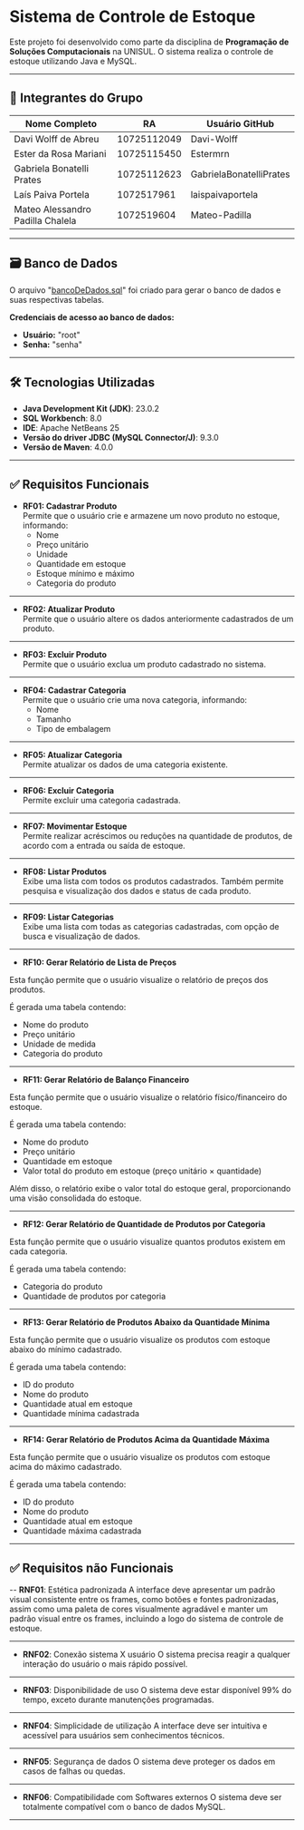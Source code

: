 # Sistema de Controle de Estoque

Este projeto foi desenvolvido como parte da disciplina de **Programação de Soluções Computacionais** na UNISUL. O sistema realiza o controle de estoque utilizando Java e MySQL.

---

## 👥 Integrantes do Grupo

| Nome Completo                        | RA           | Usuário GitHub                   |
|--------------------------------------|--------------|----------------------------------|
| Davi Wolff de Abreu                  | 10725112049  | Davi-Wolff                       |
| Ester da Rosa Mariani                | 10725115450  | Estermrn                         |
| Gabriela Bonatelli Prates            | 10725112623  | GabrielaBonatelliPrates          |
| Laís Paiva Portela                   | 1072517961   | laispaivaportela                 |
| Mateo Alessandro Padilla Chalela     | 1072519604   | Mateo-Padilla                    |

---

## 🗃️ Banco de Dados

O arquivo "[bancoDeDados.sql](./bancoDeDados.sql)"
 foi criado para gerar o banco de dados e suas respectivas tabelas.

**Credenciais de acesso ao banco de dados:**

- **Usuário:** "root" 
- **Senha:** "senha"

---

## 🛠️ Tecnologias Utilizadas

- **Java Development Kit (JDK)**: 23.0.2  
- **SQL Workbench**: 8.0  
- **IDE**: Apache NetBeans 25
- **Versão do driver JDBC (MySQL Connector/J)**: 9.3.0
- **Versão de Maven**: 4.0.0

---

## ✅ Requisitos Funcionais

- **RF01: Cadastrar Produto**  
  Permite que o usuário crie e armazene um novo produto no estoque, informando:
  - Nome
  - Preço unitário
  - Unidade
  - Quantidade em estoque
  - Estoque mínimo e máximo
  - Categoria do produto

---

- **RF02: Atualizar Produto**  
  Permite que o usuário altere os dados anteriormente cadastrados de um produto.

---

- **RF03: Excluir Produto**  
  Permite que o usuário exclua um produto cadastrado no sistema.

---

- **RF04: Cadastrar Categoria**  
  Permite que o usuário crie uma nova categoria, informando:
  - Nome
  - Tamanho
  - Tipo de embalagem

---

- **RF05: Atualizar Categoria**  
  Permite atualizar os dados de uma categoria existente.

---

- **RF06: Excluir Categoria**  
  Permite excluir uma categoria cadastrada.

---

- **RF07: Movimentar Estoque**  
  Permite realizar acréscimos ou reduções na quantidade de produtos, de acordo com a entrada ou saída de estoque.

---

- **RF08: Listar Produtos**  
  Exibe uma lista com todos os produtos cadastrados. Também permite pesquisa e visualização dos dados e status de cada produto.

---

- **RF09: Listar Categorias**  
  Exibe uma lista com todas as categorias cadastradas, com opção de busca e visualização de dados.

---

- **RF10: Gerar Relatório de Lista de Preços**

Esta função permite que o usuário visualize o relatório de preços dos produtos.  

É gerada uma tabela contendo:

- Nome do produto  
- Preço unitário  
- Unidade de medida  
- Categoria do produto  

---

- **RF11: Gerar Relatório de Balanço Financeiro**

Esta função permite que o usuário visualize o relatório físico/financeiro do estoque.  

É gerada uma tabela contendo:

- Nome do produto  
- Preço unitário  
- Quantidade em estoque  
- Valor total do produto em estoque (preço unitário × quantidade)

Além disso, o relatório exibe o valor total do estoque geral, proporcionando uma visão consolidada do estoque.

---

- **RF12: Gerar Relatório de Quantidade de Produtos por Categoria**

Esta função permite que o usuário visualize quantos produtos existem em cada categoria.  

É gerada uma tabela contendo:

- Categoria do produto  
- Quantidade de produtos por categoria

---

- **RF13: Gerar Relatório de Produtos Abaixo da Quantidade Mínima**

Esta função permite que o usuário visualize os produtos com estoque abaixo do mínimo cadastrado.  

É gerada uma tabela contendo:

- ID do produto  
- Nome do produto  
- Quantidade atual em estoque  
- Quantidade mínima cadastrada  

---

- **RF14: Gerar Relatório de Produtos Acima da Quantidade Máxima**

Esta função permite que o usuário visualize os produtos com estoque acima do máximo cadastrado.  

É gerada uma tabela contendo:

- ID do produto  
- Nome do produto  
- Quantidade atual em estoque  
- Quantidade máxima cadastrada  

---

## ✅ Requisitos não Funcionais


-- **RNF01**: Estética padronizada
A interface deve apresentar um padrão visual consistente entre os frames, como botões e fontes padronizadas, assim como uma paleta de cores visualmente agradável e manter um padrão visual entre os frames, incluindo a logo do sistema de controle de estoque.

---

- **RNF02**: Conexão sistema X usuário
O sistema precisa reagir a qualquer interação do usuário o mais rápido possível.

---

- **RNF03**: Disponibilidade de uso 
O sistema deve estar disponível 99% do tempo, exceto durante manutenções programadas.

---

- **RNF04**: Simplicidade de utilização
A interface deve ser intuitiva e acessível para usuários sem conhecimentos técnicos.

---

- **RNF05**: Segurança de dados
O sistema deve proteger os dados em casos de falhas ou quedas.

---

- **RNF06**: Compatibilidade com Softwares externos
O sistema deve ser totalmente compatível com o banco de dados MySQL.

---


